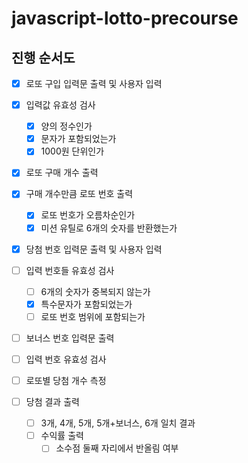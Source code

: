 # javascript-lotto-precourse

## 진행 순서도

- [x] 로또 구입 입력문 출력 및 사용자 입력
- [x] 입력값 유효성 검사

  - [x] 양의 정수인가
  - [x] 문자가 포함되었는가
  - [x] 1000원 단위인가

- [x] 로또 구매 개수 출력
- [x] 구매 개수만큼 로또 번호 출력

  - [x] 로또 번호가 오름차순인가
  - [x] 미션 유틸로 6개의 숫자를 반환했는가

- [x] 당첨 번호 입력문 출력 및 사용자 입력
- [ ] 입력 번호들 유효성 검사
  - [ ] 6개의 숫자가 중복되지 않는가
  - [x] 특수문자가 포함되었는가
  - [ ] 로또 번호 범위에 포함되는가
- [ ] 보너스 번호 입력문 출력
- [ ] 입력 번호 유효성 검사
- [ ] 로또별 당첨 개수 측정
- [ ] 당첨 결과 출력
  - [ ] 3개, 4개, 5개, 5개+보너스, 6개 일치 결과
  - [ ] 수익률 출력
    - [ ] 소수점 둘째 자리에서 반올림 여부
